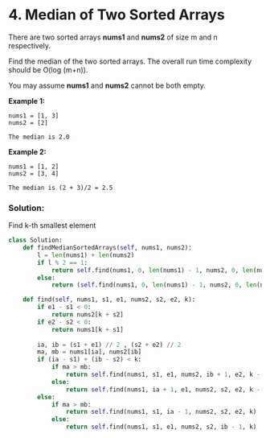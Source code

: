 # 4. Median of Two Sorted Arrays

There are two sorted arrays **nums1** and **nums2** of size m and n respectively.

Find the median of the two sorted arrays. The overall run time complexity should be O\(log \(m+n\)\).

You may assume **nums1** and **nums2** cannot be both empty.

**Example 1:**

```text
nums1 = [1, 3]
nums2 = [2]

The median is 2.0
```

**Example 2:**

```text
nums1 = [1, 2]
nums2 = [3, 4]

The median is (2 + 3)/2 = 2.5
```

### Solution:

Find k-th smallest element

```python
class Solution:
    def findMedianSortedArrays(self, nums1, nums2):
        l = len(nums1) + len(nums2)
        if l % 2 == 1:
            return self.find(nums1, 0, len(nums1) - 1, nums2, 0, len(nums2) - 1, l // 2)
        else:
            return (self.find(nums1, 0, len(nums1) - 1, nums2, 0, len(nums2) - 1, l // 2) + self.find(nums1, 0, len(nums1) - 1, nums2, 0, len(nums2) - 1, l // 2 - 1)) / 2

    def find(self, nums1, s1, e1, nums2, s2, e2, k):
        if e1 - s1 < 0:
            return nums2[k + s2]
        if e2 - s2 < 0:
            return nums1[k + s1]
        
        ia, ib = (s1 + e1) // 2 , (s2 + e2) // 2
        ma, mb = nums1[ia], nums2[ib]
        if (ia - s1) + (ib - s2) < k:
            if ma > mb:
                return self.find(nums1, s1, e1, nums2, ib + 1, e2, k - (ib - s2) - 1)
            else:
                return self.find(nums1, ia + 1, e1, nums2, s2, e2, k - (ia - s1) - 1)
        else:
            if ma > mb:
                return self.find(nums1, s1, ia - 1, nums2, s2, e2, k)
            else:
                return self.find(nums1, s1, e1, nums2, s2, ib - 1, k)   
```

